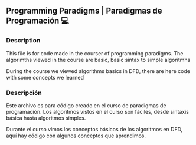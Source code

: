 ## Programming Paradigms | Paradigmas de Programación 💻

### Description 

This file is for code made in the courser of programming paradigms. The algorimths viewed in the course are basic, basic sintax to simple algoritmhs

During the course we viewed algorithms basics in DFD, there are here code with some concepts we learned 

###  Descripción

Este archivo es para código creado en el curso de paradigmas de programación. 
Los algoritmos vistos en el curso son fáciles, desde sintaxis básica hasta algoritmos simples.

Durante el curso vimos los conceptos básicos de los algoritmos en DFD, aquí hay código con algunos conceptos que aprendimos.
